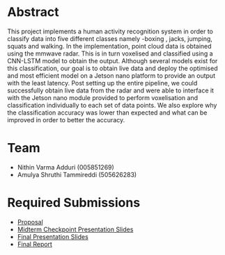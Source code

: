 # Abstract

This project implements a human activity recognition system in order to classify data into five different classes namely -boxing , jacks, jumping, squats and walking. In the implementation, point cloud data is obtained using the mmwave radar. This is in turn voxelised and classified using a CNN-LSTM model to obtain the output. Although several models exist for this classification, our goal is to obtain live data and deploy the optimised and most efficient model on a Jetson nano platform to provide an output with the least latency. Post setting up the entire pipeline, we could successfully obtain live data from the radar and were able to interface it with the Jetson nano module provided to perform voxelisation and classification individually to each set of data points. We also explore why the classification accuracy was lower than expected and what can be improved in order to better the accuracy.

# Team

* Nithin Varma Adduri (005851269)
* Amulya Shruthi Tammireddi (505626283)

# Required Submissions

* [Proposal](proposal)
* [Midterm Checkpoint Presentation Slides](http://)
* [Final Presentation Slides](http://)
* [Final Report](report)
